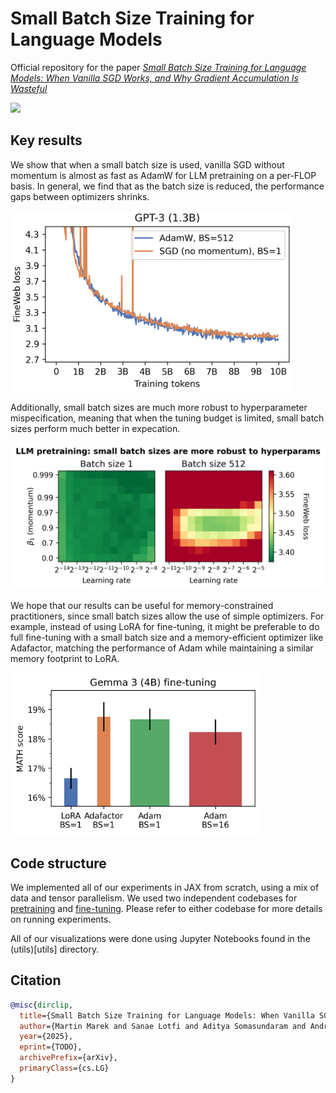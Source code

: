 # Small Batch Size Training for Language Models

Official repository for the paper *[Small Batch Size Training for Language Models: When Vanilla SGD Works, and Why Gradient Accumulation Is Wasteful](https://arxiv.org/abs/TODO)*

[![](https://img.shields.io/badge/arXiv-TODO-b31b1b.svg)](https://arxiv.org/abs/TODO)

## Key results

We show that when a small batch size is used, vanilla SGD without momentum is almost as fast as AdamW for LLM pretraining on a per-FLOP basis. In general, we find that as the batch size is reduced, the performance gaps between optimizers shrinks.

<img src="https://github.com/martin-marek/batch-size/blob/main/plots/gpt3xl_sgd.png" width="450">

Additionally, small batch sizes are much more robust to hyperparameter mispecification, meaning that when the tuning budget is limited, small batch sizes perform much better in expecation.

<img src="https://github.com/martin-marek/batch-size/blob/main/plots/adam_2d.png" width="650">

We hope that our results can be useful for memory-constrained practitioners, since small batch sizes allow the use of simple optimizers. For example, instead of using LoRA for fine-tuning, it might be preferable to do full fine-tuning with a small batch size and a memory-efficient optimizer like Adafactor, matching the performance of Adam while maintaining a similar memory footprint to LoRA.

<img src="https://github.com/martin-marek/batch-size/blob/main/plots/finetune_bar.png" width="400">

## Code structure

We implemented all of our experiments in JAX from scratch, using a mix of data and tensor parallelism. We used two independent codebases for [pretraining](pretraining) and [fine-tuning](finetuning). Please refer to either codebase for more details on running experiments.

All of our visualizations were done using Jupyter Notebooks found in the (utils)[utils] directory.

## Citation

```bibtex
@misc{dirclip,
  title={Small Batch Size Training for Language Models: When Vanilla SGD Works, and Why Gradient Accumulation Is Wasteful}, 
  author={Martin Marek and Sanae Lotfi and Aditya Somasundaram and Andrew Gordon Wilson and Micah Goldblum},
  year={2025},
  eprint={TODO},
  archivePrefix={arXiv},
  primaryClass={cs.LG}
}
```
